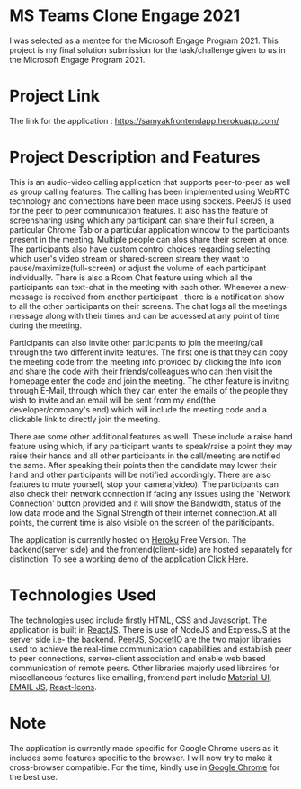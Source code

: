 # MS Teams Clone Engage 2021
 I was selected as a mentee for the Microsoft Engage Program 2021. This project is my final solution submission for the task/challenge given to us in the  Microsoft Engage Program  2021.
 
 # Project Link
 The link for the application : https://samyakfrontendapp.herokuapp.com/
 
 # Project Description and Features
 
  This is an audio-video calling application that supports peer-to-peer as well as group calling features. The calling has been implemented using WebRTC technology and connections   have been made using sockets. PeerJS is used for the peer to peer communication features. It also has the feature of screensharing using which any participant can share their     full screen, a particular Chrome Tab or a particular application window to the participants present in the meeting. Multiple people can alos share their screen at once. 
  The participants also have custom control choices regarding selecting which user's video stream or shared-screen stream they want to pause/maximize(full-screen) or adjust the     volume of each participant individually. There is also a Room Chat feature using which all the participants can text-chat in the meeting with each other. Whenever a new-message   is received from another participant , there is a notification show to all the other participants on their screens. The chat logs all the meetings message along with their times   and can be accessed at any point of time during the meeting. 
  
  Participants can also invite other participants to join the meeting/call through the two different invite features.   The first one is that they can copy the meeting code from the meeting info provided by clicking the Info icon and share the code with their friends/colleagues who can then visit   the homepage enter the code and join the meeting. The other feature is inviting through E-Mail, through which they can enter the emails of the people they wish to invite and an   email will be sent from my end(the developer/company's end) which will include the meeting code and a clickable link to directly join the meeting.
  
  There are some other additional features as well. These include a raise hand feature using which, if any participant wants to speak/raise a point they may raise their hands and   all other participants in the call/meeting are notified the same. After speaking their points then the candidate may lower their hand and other participants will be notified       accordingly. There are also features to mute yourself, stop your camera(video). The participants can also check their network connection if facing any issues using the 'Network   Connection' button provided and it will show the Bandwidth, status of the low data mode and the Signal Strength of their internet connection.At all points, the current time is     also visible on the screen of the pariticipants.
  
  
  The application is currently hosted on [Heroku](https://www.heroku.com/) Free Version. The backend(server side) and the frontend(client-side) are hosted separately for distinction. To see a working demo of the application [Click Here](https://samyakfrontendapp.herokuapp.com/).
 

 # Technologies Used
 
  The technologies used include firstly HTML, CSS and Javascript. The application is built in [ReactJS](https://reactjs.org/). There is use of NodeJS and ExpressJS at the server     side i.e- the backend.
  [PeerJS](https://peerjs.com/), [SocketIO](https://socket.io/) are the two major libraries used to achieve the real-time communication capabilities and establish peer to peer       connections, server-client association and enable web based communication of remote peers.
  Other libraries majorly used libraires for miscellaneous features like emailing, frontend part include [Material-UI](https://material-ui.com/), [EMAIL-JS](https://www.emailjs.com/), [React-Icons](https://react-icons.github.io/react-icons).
  
  
  
   # Note
   The application is currently made specific for Google Chrome users as it includes some features specific to the browser. I will now try to make it cross-browser compatible. For the time, kindly use in [Google Chrome](https://www.google.com/intl/en_in/chrome/) for the best use.

